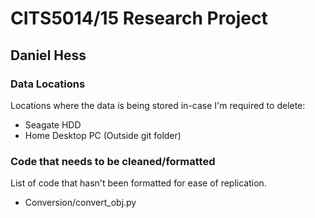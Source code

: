 # CITS5014/15 Research Project
## Daniel Hess

### Data Locations
Locations where the data is being stored in-case I'm required to delete:

 - Seagate HDD
 - Home Desktop PC (Outside git folder)
 
 
### Code that needs to be cleaned/formatted
List of code that hasn't been formatted for ease of replication.
- Conversion/convert_obj.py
